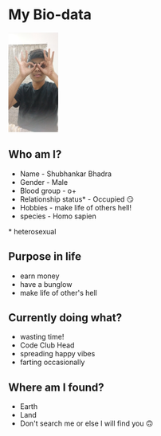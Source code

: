 # My Bio-data

<img src="../Images/shubhankar_2.jpg"  height="200">


## Who am I?
- Name - Shubhankar Bhadra
- Gender - Male
- Blood group - o+
- Relationship status* - Occupied 😏
- Hobbies - make life of others hell!
- species - Homo sapien

\* heterosexual

## Purpose in life

- earn money
- have a bunglow
- make life of other's hell

## Currently doing what?

- wasting time!
- Code Club Head
- spreading happy vibes
- farting occasionally

## Where am I found?
- Earth
- Land
- Don't search me or else I will find you 🙃
